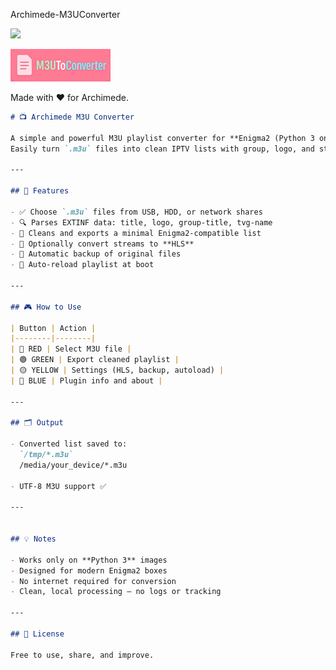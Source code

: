 Archimede-M3UConverter 
 

![](https://komarev.com/ghpvc/?username=Belfagor2005)

<img src="https://github.com/Belfagor2005/Archimede-M3UConverter/blob/main/usr/lib/enigma2/python/Plugins/Extensions/M3UConverter/plugin.png">


Made with ❤️ for Archimede.


```markdown
# 📺 Archimede M3U Converter

A simple and powerful M3U playlist converter for **Enigma2 (Python 3 only)**.  
Easily turn `.m3u` files into clean IPTV lists with group, logo, and stream info.

---

## 🚀 Features

- ✅ Choose `.m3u` files from USB, HDD, or network shares
- 🔍 Parses EXTINF data: title, logo, group-title, tvg-name
- 🧹 Cleans and exports a minimal Enigma2-compatible list
- 🔁 Optionally convert streams to **HLS**
- 💾 Automatic backup of original files
- 🧠 Auto-reload playlist at boot

---

## 🎮 How to Use

| Button | Action |
|--------|--------|
| 🔴 RED | Select M3U file |
| 🟢 GREEN | Export cleaned playlist |
| 🟡 YELLOW | Settings (HLS, backup, autoload) |
| 🔵 BLUE | Plugin info and about |

---

## 🗂️ Output

- Converted list saved to:  
  `/tmp/*.m3u`
  /media/your_device/*.m3u

- UTF-8 M3U support ✅

---


## 💡 Notes

- Works only on **Python 3** images
- Designed for modern Enigma2 boxes
- No internet required for conversion
- Clean, local processing — no logs or tracking

---

## 📄 License

Free to use, share, and improve.

```
